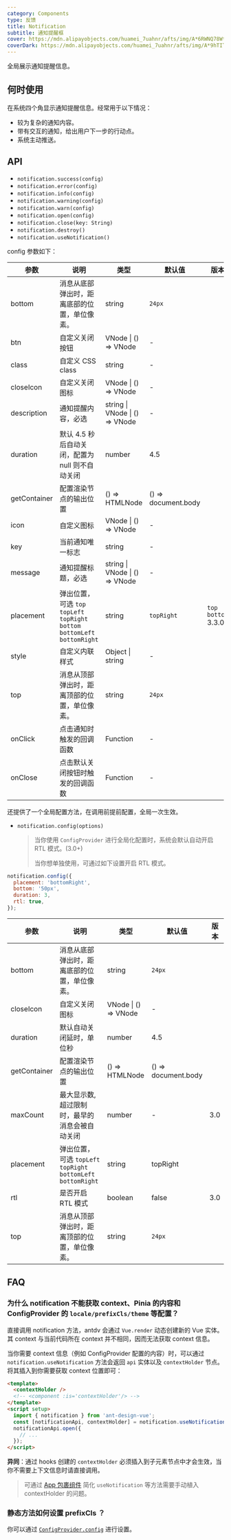 ```yaml
---
category: Components
type: 反馈
title: Notification
subtitle: 通知提醒框
cover: https://mdn.alipayobjects.com/huamei_7uahnr/afts/img/A*6RWNQ78WtvEAAAAAAAAAAAAADrJ8AQ/original
coverDark: https://mdn.alipayobjects.com/huamei_7uahnr/afts/img/A*9hTIToR-3YYAAAAAAAAAAAAADrJ8AQ/original
---
```


全局展示通知提醒信息。

## 何时使用

在系统四个角显示通知提醒信息。经常用于以下情况：

- 较为复杂的通知内容。
- 带有交互的通知，给出用户下一步的行动点。
- 系统主动推送。

## API

- `notification.success(config)`
- `notification.error(config)`
- `notification.info(config)`
- `notification.warning(config)`
- `notification.warn(config)`
- `notification.open(config)`
- `notification.close(key: String)`
- `notification.destroy()`
- `notification.useNotification()`

config 参数如下：

| 参数 | 说明 | 类型 | 默认值 | 版本 |
| --- | --- | --- | --- | --- |
| bottom | 消息从底部弹出时，距离底部的位置，单位像素。 | string | `24px` |  |
| btn | 自定义关闭按钮 | VNode \| () => VNode | - |  |
| class | 自定义 CSS class | string | - |  |
| closeIcon | 自定义关闭图标 | VNode \| () => VNode | - |  |
| description | 通知提醒内容，必选 | string \| VNode \| () => VNode | - |  |
| duration | 默认 4.5 秒后自动关闭，配置为 null 则不自动关闭 | number | 4.5 |  |
| getContainer | 配置渲染节点的输出位置 | () => HTMLNode | () => document.body |  |
| icon | 自定义图标 | VNode \| () => VNode | - |  |
| key | 当前通知唯一标志 | string | - |  |
| message | 通知提醒标题，必选 | string \| VNode \| () => VNode | - |  |
| placement | 弹出位置，可选 `top` `topLeft` `topRight` `bottom` `bottomLeft` `bottomRight` | string | `topRight` | `top` `bottom` 3.3.0 |
| style | 自定义内联样式 | Object \| string | - |  |
| top | 消息从顶部弹出时，距离顶部的位置，单位像素。 | string | `24px` |  |
| onClick | 点击通知时触发的回调函数 | Function | - |  |
| onClose | 点击默认关闭按钮时触发的回调函数 | Function | - |  |

还提供了一个全局配置方法，在调用前提前配置，全局一次生效。

- `notification.config(options)`

  > 当你使用 `ConfigProvider` 进行全局化配置时，系统会默认自动开启 RTL 模式。(3.0+)
  >
  > 当你想单独使用，可通过如下设置开启 RTL 模式。

```js
notification.config({
  placement: 'bottomRight',
  bottom: '50px',
  duration: 3,
  rtl: true,
});
```

| 参数 | 说明 | 类型 | 默认值 | 版本 |
| --- | --- | --- | --- | --- |
| bottom | 消息从底部弹出时，距离底部的位置，单位像素。 | string | `24px` |  |
| closeIcon | 自定义关闭图标 | VNode \| () => VNode | - |  |
| duration | 默认自动关闭延时，单位秒 | number | 4.5 |  |
| getContainer | 配置渲染节点的输出位置 | () => HTMLNode | () => document.body |  |
| maxCount | 最大显示数, 超过限制时，最早的消息会被自动关闭 | number | - | 3.0 |
| placement | 弹出位置，可选 `topLeft` `topRight` `bottomLeft` `bottomRight` | string | topRight |  |
| rtl | 是否开启 RTL 模式 | boolean | false | 3.0 |
| top | 消息从顶部弹出时，距离顶部的位置，单位像素。 | string | `24px` |  |

## FAQ

### 为什么 notification 不能获取 context、Pinia 的内容和 ConfigProvider 的 `locale/prefixCls/theme` 等配置？

直接调用 notification 方法，antdv 会通过 `Vue.render` 动态创建新的 Vue 实体。其 context 与当前代码所在 context 并不相同，因而无法获取 context 信息。

当你需要 context 信息（例如 ConfigProvider 配置的内容）时，可以通过 `notification.useNotification` 方法会返回 `api` 实体以及 `contextHolder` 节点。将其插入到你需要获取 context 位置即可：

```html
<template>
  <contextHolder />
  <!-- <component :is='contextHolder'/> -->
</template>
<script setup>
  import { notification } from 'ant-design-vue';
  const [notificationApi, contextHolder] = notification.useNotification();
  notificationApi.open({
    // ...
  });
</script>
```

**异同**：通过 hooks 创建的 `contextHolder` 必须插入到子元素节点中才会生效，当你不需要上下文信息时请直接调用。

> 可通过 [App 包裹组件](/components/app-cn) 简化 `useNotification` 等方法需要手动植入 contextHolder 的问题。

### 静态方法如何设置 prefixCls ？

你可以通过 [`ConfigProvider.config`](/components/config-provider-cn#configproviderconfig-4130) 进行设置。

